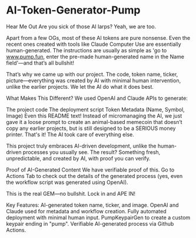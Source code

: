 # AI-Token-Generator-Pump
Hear Me Out Are you sick of those AI larps? Yeah, we are too.

Apart from a few OGs, most of these AI tokens are pure nonsense. Even the recent ones created with tools like Claude Computer Use are essentially human-generated. The instructions are usually as simple as 'go to www.pump.fun, enter the pre-made human-generated name in the Name field'—and that’s all bullshit!

That’s why we came up with our project. The code, token name, ticker, picture—everything was created by AI with minimal human intervention, unlike the earlier projects. We let the AI do what it does best.

What Makes This Different? We used OpenAI and Claude APIs to generate:

The project code The deployment script Token Metadata (Name, Symbol, Image) Even this README text! Instead of micromanaging the AI, we just gave it a loose prompt to create an animal-based memecoin that doesn’t copy any earlier projects, but is still designed to be a SERIOUS money printer. That's it! The AI took care of everything else.

This project truly embraces AI-driven development, unlike the human-driven processes you usually see. The result? Something fresh, unpredictable, and created by AI, with proof you can verify.

Proof of AI-Generated Content We have verifiable proof of this. Go to Actions Tab to check out the details of the generated process (yes, even the workflow script was generated using OpenAI).

This is the real GEM—no bullshit. Lock in and APE IN!

Key Features: AI-generated token name, ticker, and image. OpenAI and Claude used for metadata and workflow creation. Fully automated deployment with minimal human input. PumpKeypairGen to create a custom keypair ending in "pump". Verifiable AI-generated process via Github Actions.
